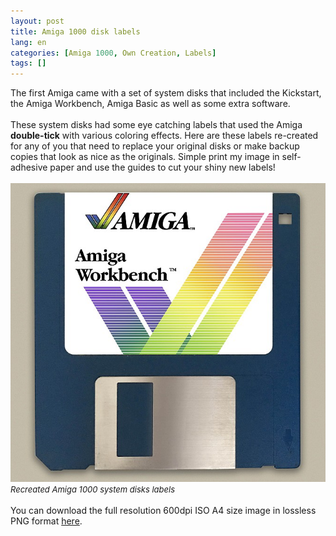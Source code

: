 ```yaml
---
layout: post
title: Amiga 1000 disk labels
lang: en
categories: [Amiga 1000, Own Creation, Labels]
tags: []
---
```

The first Amiga came with a set of system disks that included the Kickstart, the Amiga Workbench, Amiga Basic as well as some extra software. 
<br><br>
These system disks had some eye catching labels that used the Amiga **double-tick** with various coloring effects. Here are these labels re-created for any of you that need to replace your original disks or make backup copies that look as nice as the originals. Simple print my image in self-adhesive paper and use the guides to cut your shiny new labels!
<br><br>
<img src="\assets\img\post_previews\amiga-1000-system-disks-labels.jpg"><br>
<span style="font-size:small; font-style: italic">Recreated Amiga 1000 system disks labels</span>
<br><br>
You can download the full resolution 600dpi ISO A4 size image in lossless PNG format <a href="https://app.box.com/s/xt7ikmvg5ioiva9mkh2eqkuqooeyq4dh" target="_blank">here</a>.